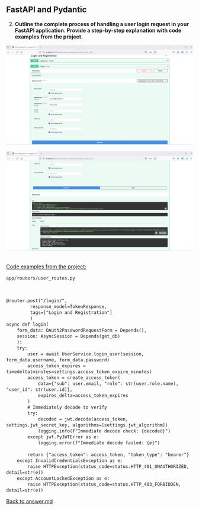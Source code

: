 ## FastAPI and Pydantic

2. **Outline the complete process of handling a user login request in your FastAPI application. Provide a step-by-step explanation with code examples from the project.**
<p>

![User Login](../screenshots/02/user_login.png)

![User Login - Successful Response (200)](../screenshots/02/user_login_successful_response_200.png)

<br><u>Code examples from the project:</u>

    app/routers/user_routes.py

<br>

    @router.post("/login/",
             response_model=TokenResponse, 
             tags=["Login and Registration"]
             )
    async def login(
        form_data: OAuth2PasswordRequestForm = Depends(),
        session: AsyncSession = Depends(get_db)
        ):
        try:
            user = await UserService.login_user(session, form_data.username, form_data.password)
            access_token_expires = timedelta(minutes=settings.access_token_expire_minutes)
            access_token = create_access_token(
                data={"sub": user.email, "role": str(user.role.name), "user_id": str(user.id)},
                expires_delta=access_token_expires
            )
            # Immediately decode to verify
            try:
                decoded = jwt.decode(access_token, settings.jwt_secret_key, algorithms=[settings.jwt_algorithm])
                logging.info(f"Immediate decode check: {decoded}")
            except jwt.PyJWTError as e:
                logging.error(f"Immediate decode failed: {e}")
            
            return {"access_token": access_token, "token_type": "bearer"}
        except InvalidCredentialsException as e:
            raise HTTPException(status_code=status.HTTP_401_UNAUTHORIZED, detail=str(e))
        except AccountLockedException as e:
            raise HTTPException(status_code=status.HTTP_403_FORBIDDEN, detail=str(e))
<p>

[Back to answer.md](../answer.md)

